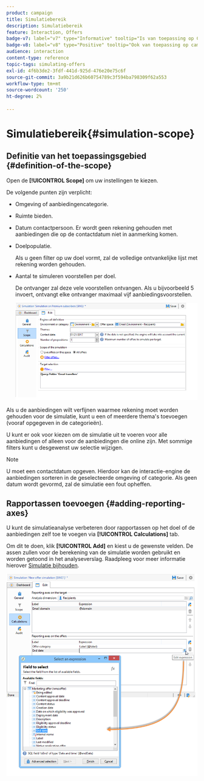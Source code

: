 ```yaml
---
product: campaign
title: Simulatiebereik
description: Simulatiebereik
feature: Interaction, Offers
badge-v7: label="v7" type="Informative" tooltip="Is van toepassing op Campaign Classic v7"
badge-v8: label="v8" type="Positive" tooltip="Ook van toepassing op campagne v8"
audience: interaction
content-type: reference
topic-tags: simulating-offers
exl-id: 4f6b3de2-3fdf-441d-925d-476e20e75c6f
source-git-commit: 3a9b21d626b60754789c3f594ba798309f62a553
workflow-type: tm+mt
source-wordcount: '250'
ht-degree: 2%

---
```


# Simulatiebereik{#simulation-scope}



## Definitie van het toepassingsgebied {#definition-of-the-scope}

Open de **[!UICONTROL Scope]** om uw instellingen te kiezen.

De volgende punten zijn verplicht:

* Omgeving of aanbiedingencategorie.
* Ruimte bieden.
* Datum contactpersoon. Er wordt geen rekening gehouden met aanbiedingen die op de contactdatum niet in aanmerking komen.
* Doelpopulatie.

  Als u geen filter op uw doel vormt, zal de volledige ontvankelijke lijst met rekening worden gehouden.

* Aantal te simuleren voorstellen per doel.

  De ontvanger zal deze vele voorstellen ontvangen. Als u bijvoorbeeld 5 invoert, ontvangt elke ontvanger maximaal vijf aanbiedingsvoorstellen.

  ![](assets/offer_simulation_009.png)

Als u de aanbiedingen wilt verfijnen waarmee rekening moet worden gehouden voor de simulatie, kunt u een of meerdere thema&#39;s toevoegen (vooraf opgegeven in de categorieën).

U kunt er ook voor kiezen om de simulatie uit te voeren voor alle aanbiedingen of alleen voor de aanbiedingen die online zijn. Met sommige filters kunt u desgewenst uw selectie wijzigen.

>[!NOTE]
>
>U moet een contactdatum opgeven. Hierdoor kan de interactie-engine de aanbiedingen sorteren in de geselecteerde omgeving of categorie. Als geen datum wordt gevormd, zal de simulatie een fout opheffen.

## Rapportassen toevoegen {#adding-reporting-axes}

U kunt de simulatieanalyse verbeteren door rapportassen op het doel of de aanbiedingen zelf toe te voegen via **[!UICONTROL Calculations]** tab.

Om dit te doen, klik **[!UICONTROL Add]** en kiest u de gewenste velden. De assen zullen voor de berekening van de simulatie worden gebruikt en worden getoond in het analyseverslag. Raadpleeg voor meer informatie hierover [Simulatie bijhouden](../../interaction/using/simulation-tracking.md).

![](assets/offer_simulation_011.png)
